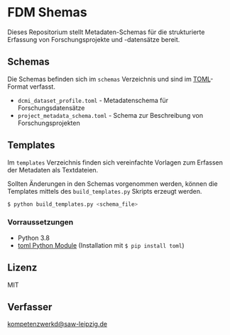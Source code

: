 # FDM Shemas

Dieses Repositorium stellt Metadaten-Schemas für die strukturierte Erfassung von Forschungsprojekte und -datensätze bereit.

## Schemas

Die Schemas befinden sich im `schemas` Verzeichnis und sind im [TOML](https://github.com/toml-lang/toml)-Format verfasst.

* `dcmi_dataset_profile.toml` - Metadatenschema für Forschungsdatensätze
* `project_metadata_schema.toml` - Schema zur Beschreibung von Forschungsprojekten

## Templates

Im `templates` Verzeichnis finden sich vereinfachte Vorlagen zum Erfassen der Metadaten als Textdateien.

Sollten Änderungen in den Schemas vorgenommen werden, können die Templates mittels des `build_templates.py` Skripts erzeugt werden.

```zsh
$ python build_templates.py <schema_file>
```

### Vorraussetzungen

* Python 3.8 
* [toml Python Module](https://pypi.org/project/toml/) (Installation mit `$ pip install toml`)

## Lizenz

MIT 

## Verfasser

[kompetenzwerkd@saw-leipzig.de](kompetenzwerkd@saw-leipzig.de)